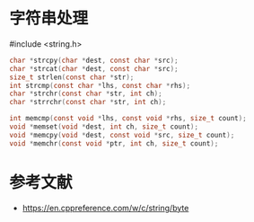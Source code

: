 # 字符串处理

#include <string.h>

```c
char *strcpy(char *dest, const char *src);
char *strcat(char *dest, const char *src);
size_t strlen(const char *str);
int strcmp(const char *lhs, const char *rhs);
char *strchr(const char *str, int ch);
char *strrchr(const char *str, int ch);

int memcmp(const void *lhs, const void *rhs, size_t count);
void *memset(void *dest, int ch, size_t count);
void *memcpy(void *dest, const void *src, size_t count);
void *memchr(const void *ptr, int ch, size_t count);
```

# 参考文献

- https://en.cppreference.com/w/c/string/byte